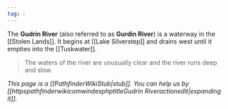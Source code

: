 ```yaml
---
tag: 💧
---
```

> 
The **Gudrin River** (also referred to as **Gurdin River**) is a waterway in the [[Stolen Lands]]. It begins at [[Lake Silverstep]] and drains west until it empties into the [[Tuskwater]].
> The waters of the river are unusually clear and the river runs deep and slow.



*This page is a [[PathfinderWikiStub|stub]]. You can help us by [[httpspathfinderwikicomwindexphptitleGudrin Riveractionedit|expanding it]].*







